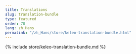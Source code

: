 ```yaml
---
title: Translations
slug: translation-bundle
type: featured
order: 70
lang: zh_Hans
permalink: "/zh_Hans/store/keleo-translation-bundle.html"
---
```


{% include store/keleo-translation-bundle.md %}
